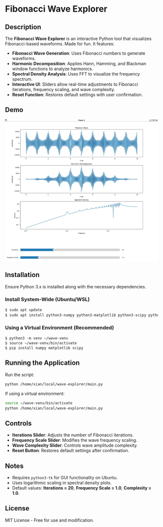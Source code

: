# Fibonacci Wave Explorer

## Description
The **Fibonacci Wave Explorer** is an interactive Python tool that visualizes Fibonacci-based waveforms. Made for fun. It features:

- **Fibonacci Wave Generation**: Uses Fibonacci numbers to generate waveforms.
- **Harmonic Decomposition**: Applies Hann, Hamming, and Blackman window functions to analyze harmonics.
- **Spectral Density Analysis**: Uses FFT to visualize the frequency spectrum.
- **Interactive UI**: Sliders allow real-time adjustments to Fibonacci iterations, frequency scaling, and wave complexity.
- **Reset Function**: Restores default settings with user confirmation.

## Demo

![Image](resources/Untitled.png)

## Installation
Ensure Python 3.x is installed along with the necessary dependencies.

### Install System-Wide (Ubuntu/WSL)
```bash
$ sudo apt update
$ sudo apt install python3-numpy python3-matplotlib python3-scipy python3-tk
```

### Using a Virtual Environment (Recommended)
```bassh
$ python3 -m venv ~/wave-venv
$ source ~/wave-venv/bin/activate
$ pip install numpy matplotlib scipy
```

## Running the Application
Run the script:
```sh
python /home/xian/local/wave-explorer/main.py
```
If using a virtual environment:
```sh
source ~/wave-venv/bin/activate
python /home/xian/local/wave-explorer/main.py
```

## Controls
- **Iterations Slider**: Adjusts the number of Fibonacci iterations.
- **Frequency Scale Slider**: Modifies the wave frequency scaling.
- **Wave Complexity Slider**: Controls wave amplitude complexity.
- **Reset Button**: Restores default settings after confirmation.

## Notes
- Requires `python3-tk` for GUI functionality on Ubuntu.
- Uses logarithmic scaling in spectral density plots.
- Default values: **Iterations = 20**, **Frequency Scale = 1.0**, **Complexity = 1.0**.

## License
MIT License - Free for use and modification.
